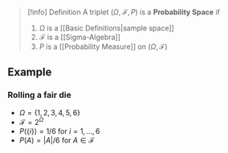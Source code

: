 >[!info] Definition
>A triplet $(\Omega, \mathcal{F}, P)$ is a **Probability Space** if  
>1. $\Omega$ is a [[Basic Definitions|sample space]]
>2. $\mathcal{F}$ is a [[Sigma-Algebra]] 
>3. $P$ is a [[Probability Measure]] on $(\Omega, \mathcal{F})$


## Example

### Rolling a fair die

- $\Omega = \{1,2,3,4,5,6\}$
- $\mathcal{F} = 2^{\Omega}$
- $P(\{i\}) = 1/6$  for $i = 1,...,6$
- $P(A) = |A| / 6$  for $A \in \mathcal{F}$

